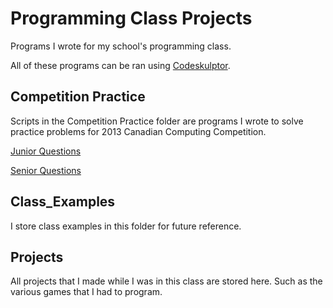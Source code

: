 # Programming Class Projects

Programs I wrote for my school's programming class. 

All of these programs can be ran using [Codeskulptor](http://www.codeskulptor.org/).

## Competition Practice 

Scripts in the Competition Practice folder are programs I wrote to solve practice problems for 2013 Canadian Computing Competition.

[Junior Questions](https://cemc.math.uwaterloo.ca/contests/computing/2013/stage1/juniorEn.pdf)

[Senior Questions](https://cemc.math.uwaterloo.ca/contests/computing/2014/stage%201/seniorEn.pdf)


## Class_Examples

I store class examples in this folder for future reference.

## Projects

All projects that I made while I was in this class are stored here. Such as the various games that I had to program.
